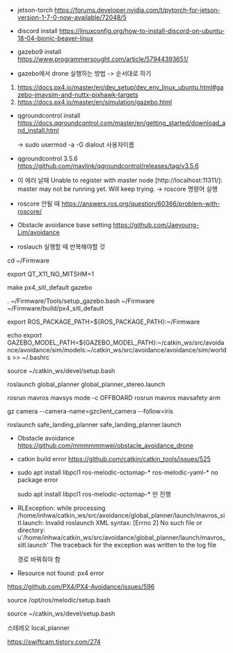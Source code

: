 - jetson-torch
https://forums.developer.nvidia.com/t/pytorch-for-jetson-version-1-7-0-now-available/72048/5

- discord install
https://linuxconfig.org/how-to-install-discord-on-ubuntu-18-04-bionic-beaver-linux

- gazebo9 install
https://www.programmersought.com/article/57944393651/

- gazebo에서 drone 실행하는 방법 -> 순서대로 하기
1. https://docs.px4.io/master/en/dev_setup/dev_env_linux_ubuntu.html#gazebo-jmavsim-and-nuttx-pixhawk-targets
2. https://docs.px4.io/master/en/simulation/gazebo.html

- qgroundcontrol install
https://docs.qgroundcontrol.com/master/en/getting_started/download_and_install.html
 
     -> sudo usermod -a -G dialout 사용자이름
 
- qgroundcontrol 3.5.6
 https://github.com/mavlink/qgroundcontrol/releases/tag/v3.5.6

- 이 에러 날때
Unable to register with master node [http://localhost:11311/]: master may not be running yet. Will keep trying.
     -> roscore 명령어 실행

- roscore 안될 때
https://answers.ros.org/question/60366/problem-with-roscore/

- Obstacle avoidance base setting
https://github.com/Jaeyoung-Lim/avoidance

- roslauch 실행할 때 반복해야할 것

cd ~/Firmware

export QT_X11_NO_MITSHM=1

make px4_sitl_default gazebo

. ~/Firmware/Tools/setup_gazebo.bash ~/Firmware ~/Firmware/build/px4_sitl_default

export ROS_PACKAGE_PATH=${ROS_PACKAGE_PATH}:~/Firmware

echo export GAZEBO_MODEL_PATH=${GAZEBO_MODEL_PATH}:~/catkin_ws/src/avoidance/avoidance/sim/models:~/catkin_ws/src/avoidance/avoidance/sim/worlds >> ~/.bashrc

source ~/catkin_ws/devel/setup.bash

roslaunch global_planner global_planner_stereo.launch

rosrun mavros mavsys mode -c OFFBOARD
rosrun mavros mavsafety arm

gz camera --camera-name=gzclient_camera --follow=iris

roslaunch safe_landing_planner safe_landing_planner.launch

- Obstacle avoidance
https://github.com/mmmmmmwei/obstacle_avoidance_drone

- catkin build error
https://github.com/catkin/catkin_tools/issues/525

- sudo apt install libpcl1 ros-melodic-octomap-* ros-melodic-yaml-* no package error
    
    sudo apt install libpcl1 ros-melodic-octomap-* 만 진행
    
- RLException: while processing /home/inhwa/catkin_ws/src/avoidance/global_planner/launch/mavros_sitl.launch:
Invalid roslaunch XML syntax: [Errno 2] No such file or directory: u'/home/inhwa/catkin_ws/src/avoidance/global_planner/launch/mavros_sitl.launch'
The traceback for the exception was written to the log file

    경로 바꿔줘야 함
    
- Resource not found: px4 error

https://github.com/PX4/PX4-Avoidance/issues/596

source /opt/ros/melodic/setup.bash

source ~/catkin_ws/devel/setup.bash

스테레오 local_planner 

https://swiftcam.tistory.com/274
